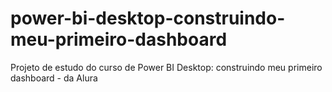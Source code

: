 # power-bi-desktop-construindo-meu-primeiro-dashboard
Projeto de estudo do curso de Power BI Desktop: construindo meu primeiro dashboard - da Alura
